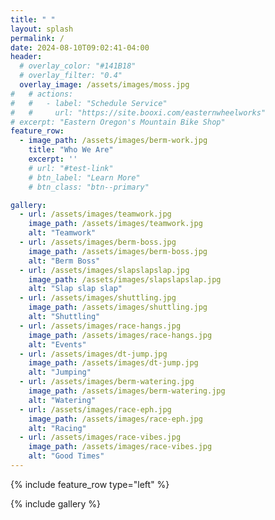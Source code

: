 ```yaml
---
title: " "
layout: splash
permalink: /
date: 2024-08-10T09:02:41-04:00
header:
  # overlay_color: "#141B18"
  # overlay_filter: "0.4"
  overlay_image: /assets/images/moss.jpg
#   # actions:
#   #   - label: "Schedule Service"
#   #     url: "https://site.booxi.com/easternwheelworks"
# excerpt: "Eastern Oregon's Mountain Bike Shop"
feature_row:
  - image_path: /assets/images/berm-work.jpg
    title: "Who We Are"
    excerpt: ''
    # url: "#test-link"
    # btn_label: "Learn More"
    # btn_class: "btn--primary"

gallery:
  - url: /assets/images/teamwork.jpg
    image_path: /assets/images/teamwork.jpg
    alt: "Teamwork"
  - url: /assets/images/berm-boss.jpg
    image_path: /assets/images/berm-boss.jpg
    alt: "Berm Boss"
  - url: /assets/images/slapslapslap.jpg
    image_path: /assets/images/slapslapslap.jpg
    alt: "Slap slap slap"
  - url: /assets/images/shuttling.jpg
    image_path: /assets/images/shuttling.jpg
    alt: "Shuttling"
  - url: /assets/images/race-hangs.jpg
    image_path: /assets/images/race-hangs.jpg
    alt: "Events"
  - url: /assets/images/dt-jump.jpg
    image_path: /assets/images/dt-jump.jpg
    alt: "Jumping"
  - url: /assets/images/berm-watering.jpg
    image_path: /assets/images/berm-watering.jpg
    alt: "Watering"
  - url: /assets/images/race-eph.jpg
    image_path: /assets/images/race-eph.jpg
    alt: "Racing"
  - url: /assets/images/race-vibes.jpg
    image_path: /assets/images/race-vibes.jpg
    alt: "Good Times"
---
```


{% include feature_row type="left" %}

{% include gallery %}
